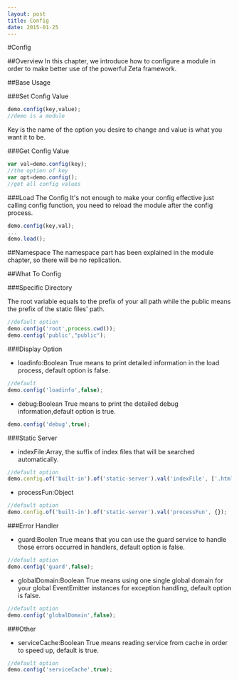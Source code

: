 ```yaml
---
layout: post
title: Config
date: 2015-01-25
---
```


#Config

##Overview
In this chapter, we introduce how to configure a module in order to make better use of the powerful Zeta framework.

##Base Usage

###Set Config Value

~~~js
demo.config(key,value);
//demo is a module
~~~
Key is the name of the option you desire to change and value is what you want it to be.

###Get Config Value

~~~js
var val=demo.config(key);
//the option of key
var opt=demo.config();
//get all config values
~~~

###Load The Config
It's not enough to make your config effective just calling config function, you need to reload the module after the config process.

~~~js
demo.config(key,val);
...
demo.load();
~~~

##Namespace
The namespace part has been explained in the module chapter, so there will be no replication.

##What To Config

###Specific Directory

The root variable equals to the prefix of your all path while the public means the prefix of the static files' path.

~~~js
//default option
demo.config('root',process.cwd());
demo.config('public',"public");
~~~

###Display Option
- loadinfo:Boolean
True means to print detailed information in the load process, default option is false.

~~~js
//default
demo.config('loadinfo',false);
~~~

- debug:Boolean
True means to print the detailed debug information,default option is true.

~~~js
demo.config('debug',true);
~~~

###Static Server
- indexFile:Array, the suffix of index files that will be searched automatically.

~~~js
//default option
demo.config.of('built-in').of('static-server').val('indexFile', ['.html', '.htm', '.md']);
~~~

- processFun:Object

~~~js
//default option
demo.config.of('built-in').of('static-server').val('processFun', {});
~~~

###Error Handler
- guard:Boolen
True means that you can use the guard service to handle those errors occurred in handlers, default option is false.

~~~js
//default option
demo.config('guard',false);
~~~

- globalDomain:Boolean
True means using one single global domain for your global EventEmitter instances for exception handling, default option is false.

~~~js
//default option
demo.config('globalDomain',false);
~~~

###Other
- serviceCache:Boolean
True means reading service from cache in order to speed up, default is true.

~~~js
//default option
demo.config('serviceCache',true);
~~~
